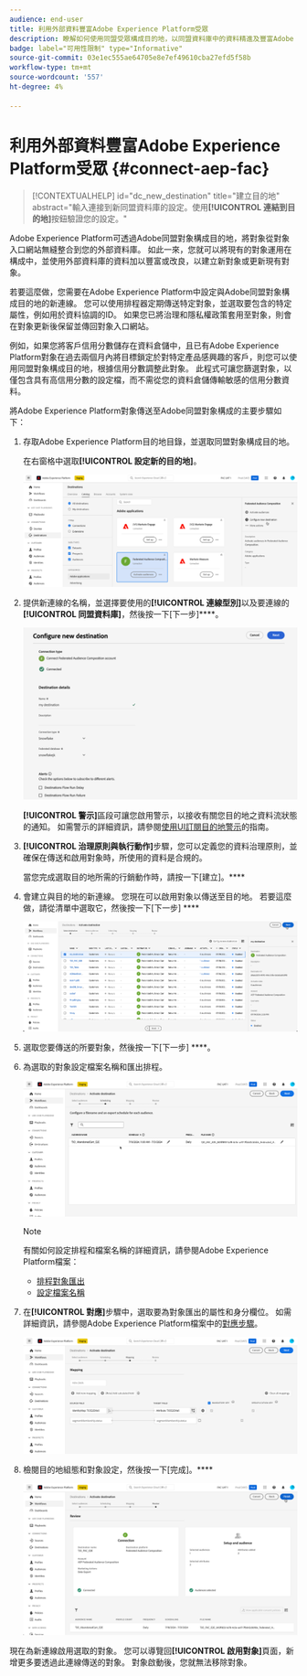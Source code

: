 ```yaml
---
audience: end-user
title: 利用外部資料豐富Adobe Experience Platform受眾
description: 瞭解如何使用同盟受眾構成目的地，以同盟資料庫中的資料精進及豐富Adobe Experience Platform受眾。
badge: label="可用性限制" type="Informative"
source-git-commit: 03e1ec555ae64705e8e7ef49610cba27efd5f58b
workflow-type: tm+mt
source-wordcount: '557'
ht-degree: 4%

---
```


# 利用外部資料豐富Adobe Experience Platform受眾 {#connect-aep-fac}

>[!CONTEXTUALHELP]
>id="dc_new_destination"
>title="建立目的地"
>abstract="輸入連接到新同盟資料庫的設定。使用&#x200B;**[!UICONTROL 連結到目的地]**&#x200B;按鈕驗證您的設定。"

Adobe Experience Platform可透過Adobe同盟對象構成目的地，將對象從對象入口網站無縫整合到您的外部資料庫。 如此一來，您就可以將現有的對象運用在構成中，並使用外部資料庫的資料加以豐富或改良，以建立新對象或更新現有對象。

若要這麼做，您需要在Adobe Experience Platform中設定與Adobe同盟對象構成目的地的新連線。 您可以使用排程器定期傳送特定對象，並選取要包含的特定屬性，例如用於資料協調的ID。 如果您已將治理和隱私權政策套用至對象，則會在對象更新後保留並傳回對象入口網站。

例如，如果您將客戶信用分數儲存在資料倉儲中，且已有Adobe Experience Platform對象在過去兩個月內將目標鎖定於對特定產品感興趣的客戶，則您可以使用同盟對象構成目的地，根據信用分數調整此對象。 此程式可讓您篩選對象，以僅包含具有高信用分數的設定檔，而不需從您的資料倉儲傳輸敏感的信用分數資料。

將Adobe Experience Platform對象傳送至Adobe同盟對象構成的主要步驟如下：

1. 存取Adobe Experience Platform目的地目錄，並選取同盟對象構成目的地。

   在右窗格中選取&#x200B;**[!UICONTROL 設定新的目的地]**。

   ![](assets/destination-new.png)

1. 提供新連線的名稱，並選擇要使用的&#x200B;**[!UICONTROL 連線型別]**&#x200B;以及要連線的&#x200B;**[!UICONTROL 同盟資料庫]**，然後按一下[下一步]****。

   ![](assets/destination-configure.png)

   **[!UICONTROL 警示]**&#x200B;區段可讓您啟用警示，以接收有關您目的地之資料流狀態的通知。 如需警示的詳細資訊，請參閱[使用UI訂閱目的地警示](https://experienceleague.adobe.com/en/docs/experience-platform/destinations/ui/alerts)的指南。

1. **[!UICONTROL 治理原則與執行動作]**&#x200B;步驟，您可以定義您的資料治理原則，並確保在傳送和啟用對象時，所使用的資料是合規的。

   當您完成選取目的地所需的行銷動作時，請按一下[建立]。****

1. 會建立與目的地的新連線。 您現在可以啟用對象以傳送至目的地。 若要這麼做，請從清單中選取它，然後按一下[下一步] ****

   ![](assets/destination-activate.png)

1. 選取您要傳送的所要對象，然後按一下[下一步] ****。

1. 為選取的對象設定檔案名稱和匯出排程。

   ![](assets/destination-schedule.png)

   >[!NOTE]
   >
   >有關如何設定排程和檔案名稱的詳細資訊，請參閱Adobe Experience Platform檔案：
   >* [排程對象匯出](https://experienceleague.adobe.com/en/docs/experience-platform/destinations/ui/activate/activate-batch-profile-destinations#scheduling)
   >* [設定檔案名稱](https://experienceleague.adobe.com/en/docs/experience-platform/destinations/ui/activate/activate-batch-profile-destinations#configure-file-names)

1. 在&#x200B;**[!UICONTROL 對應]**&#x200B;步驟中，選取要為對象匯出的屬性和身分欄位。 如需詳細資訊，請參閱Adobe Experience Platform檔案中的[對應步驟](https://experienceleague.adobe.com/en/docs/experience-platform/destinations/ui/activate/activate-batch-profile-destinations#mapping)。

   ![](assets/destination-attributes.png)

1. 檢閱目的地組態和對象設定，然後按一下[完成]。****

   ![](assets/destination-review.png)

現在為新連線啟用選取的對象。 您可以導覽回&#x200B;**[!UICONTROL 啟用對象]**&#x200B;頁面，新增更多要透過此連線傳送的對象。 對象啟動後，您就無法移除對象。
